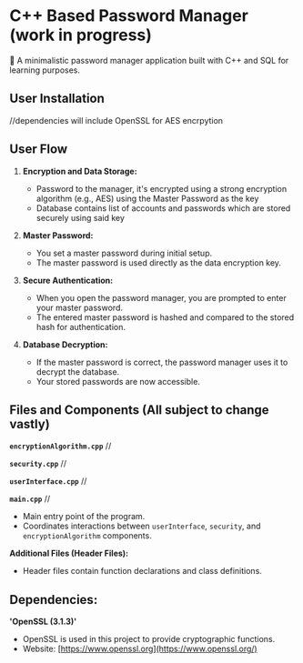 # C++ Based Password Manager (work in progress)
🔐 A minimalistic password manager application built with C++ and SQL for learning purposes.

## User Installation
//dependencies will include OpenSSL for AES encrpytion 

## User Flow

1. **Encryption and Data Storage:**
   - Password to the manager, it's encrypted using a strong encryption algorithm (e.g., AES) using the Master Password as the key
   - Database contains list of accounts and passwords which are stored securely using said key

2. **Master Password:**
   - You set a master password during initial setup.
   - The master password is used directly as the data encryption key.

3. **Secure Authentication:**
   - When you open the password manager, you are prompted to enter your master password.
   - The entered master password is hashed and compared to the stored hash for authentication.

4. **Database Decryption:**
   - If the master password is correct, the password manager uses it to decrypt the database.
   - Your stored passwords are now accessible.

## Files and Components (All subject to change vastly)

**`encryptionAlgorithm.cpp`**
//

**`security.cpp`**
//

**`userInterface.cpp`**
//

**`main.cpp`**
//
- Main entry point of the program.
- Coordinates interactions between `userInterface`, `security`, and `encryptionAlgorithm` components.

**Additional Files (Header Files):**
- Header files contain function declarations and class definitions.

## Dependencies:

**'OpenSSL (3.1.3)'**
- OpenSSL is used in this project to provide cryptographic functions. 
- Website: [https://www.openssl.org](https://www.openssl.org/)
